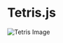 # Tetris.js



![Tetris Image](https://raw.githubusercontent.com/sergiss/tetris.js/master/tetris.PNG)


